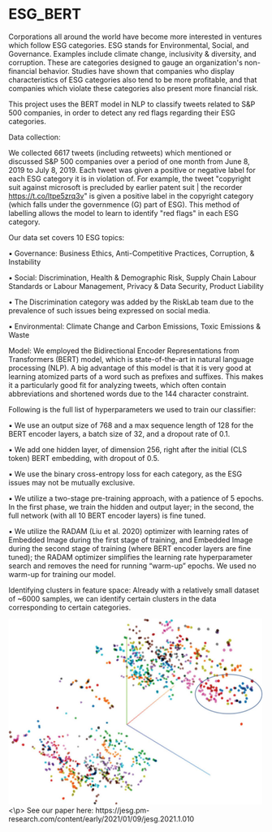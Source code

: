 # ESG_BERT

Corporations all around the world have become more interested in ventures which follow ESG categories.
ESG stands for Environmental, Social, and Governance. Examples include climate change, inclusivity & diversity, and corruption. These are categories designed to gauge an organization's non-financial behavior. Studies have shown that companies who display characteristics of ESG categories also tend to be more profitable, and that companies which violate these categories also present more financial risk.

This project uses the BERT model in NLP to classify tweets related to S&P 500 companies, in order to detect any red flags regarding their ESG categories. 

Data collection:
  
We collected 6617 tweets (including retweets) which mentioned or discussed S&P 500 companies over a period of one month from June 8, 2019 to July 8, 2019. Each tweet was given a positive or negative label for each ESG category it is in violation of.
For example, the tweet "copyright suit against microsoft is precluded by earlier patent suit | the recorder https://t.co/ltpe5zrq3v" is given a positive label in the copyright category (which falls under the governmence (G) part of ESG).
This method of labelling allows the model to learn to identify "red flags" in each ESG category. 

Our data set covers 10 ESG topics:

▪ Governance: Business Ethics, Anti-Competitive Practices, Corruption, & Instability

▪ Social: Discrimination, Health & Demographic Risk, Supply Chain Labour Standards or Labour Management, Privacy & Data Security, Product Liability

• The Discrimination category was added by the RiskLab team due to the prevalence of such issues being expressed on social media.

▪ Environmental: Climate Change and Carbon Emissions, Toxic Emissions & Waste

Model:
We employed the Bidirectional Encoder Representations from Transformers (BERT) model, which is state-of-the-art in natural language processing (NLP). A big advantage of this model is that it is very good at learning atomized parts of a word such as prefixes and suffixes. This makes it a particularly good fit for analyzing tweets, which often contain abbreviations and shortened words due to the 144 character constraint. 

Following is the full list of hyperparameters we used to train our classifier:

▪ We use an output size of 768 and a max sequence length of 128 for the BERT encoder layers, a batch size of 32, and a dropout rate of 0.1.

▪ We add one hidden layer, of dimension 256, right after the initial (CLS token) BERT embedding, with dropout of 0.5.

▪ We use the binary cross-entropy loss for each category, as the ESG issues may not be mutually exclusive.

▪ We utilize a two-stage pre-training approach, with a patience of 5 epochs. In the first phase, we train the hidden and output layer; in the second, the full network (with all 10 BERT encoder layers) is fine tuned.

▪ We utilize the RADAM (Liu et al. 2020) optimizer with learning rates of Embedded Image during the first stage of training, and Embedded Image during the second stage of training (where BERT encoder layers are fine tuned); the RADAM optimizer simplifies the learning rate hyperparameter search and removes the need for running “warm-up” epochs. We used no warm-up for training our model.

Identifying clusters in feature space:
Already with a relatively small dataset of ~6000 samples, we can identify certain clusters in the data corresponding to certain categories.
<p>
<img src="https://github.com/diningeachox/ESG_BERT/blob/master/F3.large.jpg" width=500></img>
<\p>
See our paper here: https://jesg.pm-research.com/content/early/2021/01/09/jesg.2021.1.010
